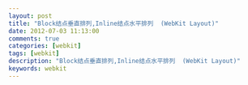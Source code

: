 ```yaml
---
layout: post
title: "Block结点垂直排列,Inline结点水平排列  (WebKit Layout)"
date: 2012-07-03 11:13:00 
comments: true
categories: [webkit]
tags: [webkit]
description: "Block结点垂直排列,Inline结点水平排列  (WebKit Layout)"
keywords: webkit
---
```





